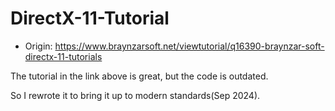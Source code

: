 # DirectX-11-Tutorial

- Origin: https://www.braynzarsoft.net/viewtutorial/q16390-braynzar-soft-directx-11-tutorials

The tutorial in the link above is great, but the code is outdated.

So I rewrote it to bring it up to modern standards(Sep 2024).